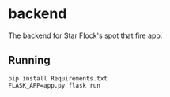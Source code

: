 # backend
The backend for Star Flock's spot that fire app.

## Running
```
pip install Requirements.txt
FLASK_APP=app.py flask run
```
